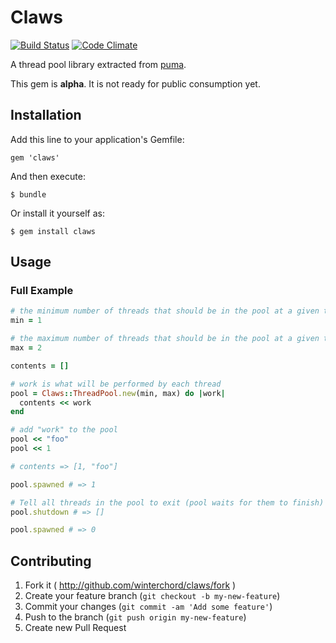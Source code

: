 # Claws

[![Build Status](https://travis-ci.org/winterchord/claws.svg?branch=master)](https://travis-ci.org/winterchord/claws)
[![Code Climate](https://codeclimate.com/github/winterchord/claws/badges/gpa.svg)](https://codeclimate.com/github/winterchord/claws)

A thread pool library extracted from
[puma](https://github.com/puma/puma).

This gem is __alpha__. It is not ready for public consumption yet.

## Installation

Add this line to your application's Gemfile:

    gem 'claws'

And then execute:

    $ bundle

Or install it yourself as:

    $ gem install claws

## Usage

### Full Example

```ruby
# the minimum number of threads that should be in the pool at a given time
min = 1

# the maximum number of threads that should be in the pool at a given time
max = 2

contents = []

# work is what will be performed by each thread
pool = Claws::ThreadPool.new(min, max) do |work|
  contents << work
end

# add "work" to the pool
pool << "foo"
pool << 1

# contents => [1, "foo"]

pool.spawned # => 1

# Tell all threads in the pool to exit (pool waits for them to finish)
pool.shutdown # => []

pool.spawned # => 0
```

## Contributing

1. Fork it ( http://github.com/winterchord/claws/fork )
2. Create your feature branch (`git checkout -b my-new-feature`)
3. Commit your changes (`git commit -am 'Add some feature'`)
4. Push to the branch (`git push origin my-new-feature`)
5. Create new Pull Request
